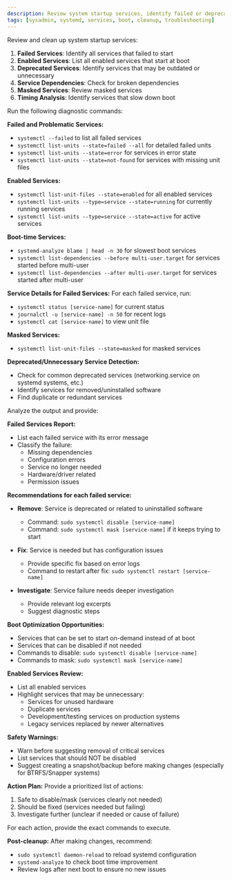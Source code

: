```yaml
---
description: Review system startup services, identify failed or deprecated services, and clean up boot jobs
tags: [sysadmin, systemd, services, boot, cleanup, troubleshooting]
---
```


Review and clean up system startup services:

1. **Failed Services**: Identify all services that failed to start
2. **Enabled Services**: List all enabled services that start at boot
3. **Deprecated Services**: Identify services that may be outdated or unnecessary
4. **Service Dependencies**: Check for broken dependencies
5. **Masked Services**: Review masked services
6. **Timing Analysis**: Identify services that slow down boot

Run the following diagnostic commands:

**Failed and Problematic Services:**
- `systemctl --failed` to list all failed services
- `systemctl list-units --state=failed --all` for detailed failed units
- `systemctl list-units --state=error` for services in error state
- `systemctl list-units --state=not-found` for services with missing unit files

**Enabled Services:**
- `systemctl list-unit-files --state=enabled` for all enabled services
- `systemctl list-units --type=service --state=running` for currently running services
- `systemctl list-units --type=service --state=active` for active services

**Boot-time Services:**
- `systemd-analyze blame | head -n 30` for slowest boot services
- `systemctl list-dependencies --before multi-user.target` for services started before multi-user
- `systemctl list-dependencies --after multi-user.target` for services started after multi-user

**Service Details for Failed Services:**
For each failed service, run:
- `systemctl status [service-name]` for current status
- `journalctl -u [service-name] -n 50` for recent logs
- `systemctl cat [service-name]` to view unit file

**Masked Services:**
- `systemctl list-unit-files --state=masked` for masked services

**Deprecated/Unnecessary Service Detection:**
- Check for common deprecated services (networking.service on systemd systems, etc.)
- Identify services for removed/uninstalled software
- Find duplicate or redundant services

Analyze the output and provide:

**Failed Services Report:**
- List each failed service with its error message
- Classify the failure:
  - Missing dependencies
  - Configuration errors
  - Service no longer needed
  - Hardware/driver related
  - Permission issues

**Recommendations for each failed service:**
- **Remove**: Service is deprecated or related to uninstalled software
  - Command: `sudo systemctl disable [service-name]`
  - Command: `sudo systemctl mask [service-name]` if it keeps trying to start

- **Fix**: Service is needed but has configuration issues
  - Provide specific fix based on error logs
  - Command to restart after fix: `sudo systemctl restart [service-name]`

- **Investigate**: Service failure needs deeper investigation
  - Provide relevant log excerpts
  - Suggest diagnostic steps

**Boot Optimization Opportunities:**
- Services that can be set to start on-demand instead of at boot
- Services that can be disabled if not needed
- Commands to disable: `sudo systemctl disable [service-name]`
- Commands to mask: `sudo systemctl mask [service-name]`

**Enabled Services Review:**
- List all enabled services
- Highlight services that may be unnecessary:
  - Services for unused hardware
  - Duplicate services
  - Development/testing services on production systems
  - Legacy services replaced by newer alternatives

**Safety Warnings:**
- Warn before suggesting removal of critical services
- List services that should NOT be disabled
- Suggest creating a snapshot/backup before making changes (especially for BTRFS/Snapper systems)

**Action Plan:**
Provide a prioritized list of actions:
1. Safe to disable/mask (services clearly not needed)
2. Should be fixed (services needed but failing)
3. Investigate further (unclear if needed or cause of failure)

For each action, provide the exact commands to execute.

**Post-cleanup:**
After making changes, recommend:
- `sudo systemctl daemon-reload` to reload systemd configuration
- `systemd-analyze` to check boot time improvement
- Review logs after next boot to ensure no new issues
